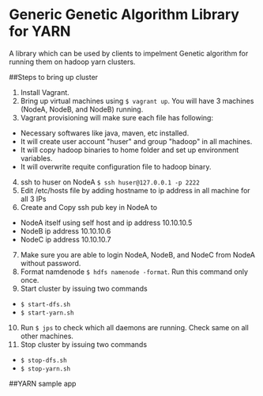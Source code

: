 # Generic Genetic Algorithm Library for YARN

A library which can be used by clients to impelment Genetic algorithm for running them on hadoop yarn clusters.

##Steps to bring up cluster
1. Install Vagrant.
2. Bring up virtual machines using `$ vagrant up`. You will have 3 machines (NodeA, NodeB, and NodeB) running.
3. Vagrant provisioning will make sure each file has following:
  - Necessary softwares like java, maven, etc installed.
  - It will create user account "huser" and group "hadoop" in all machines.
  - It will copy hadoop binaries to home folder and set up environment variables.
  - It will overwrite requite configuration file to hadoop binary.
4. ssh to huser on NodeA `$ ssh huser@127.0.0.1 -p 2222`
5. Edit /etc/hosts file by adding hostname to ip address in all machine for all 3 IPs
6. Create and Copy ssh pub key in NodeA to 
  - NodeA itself using self host and ip address 10.10.10.5
  - NodeB ip address 10.10.10.6
  - NodeC ip address 10.10.10.7
7. Make sure you are able to login NodeA, NodeB, and NodeC from NodeA without password.
8. Format namdenode `$ hdfs namenode -format`. Run this command only once.
9. Start cluster by issuing two commands
  - `$ start-dfs.sh`
  - `$ start-yarn.sh`
10. Run `$ jps` to check which all daemons are running. Check same on all other machines.
11. Stop cluster by issuing two commands
  - `$ stop-dfs.sh`
  - `$ stop-yarn.sh`

##YARN sample app

